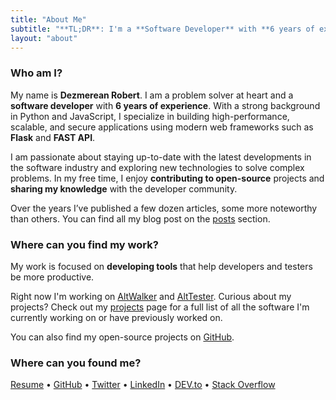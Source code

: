 ```yaml
---
title: "About Me"
subtitle: "**TL;DR**: I'm a **Software Developer** with **6 years of experience**, proficient in **Python** and **JavaScript**, specializing in **Flask** and **Fast API** for constructing high-performance applications."
layout: "about"
---
```


### Who am I?

My name is **Dezmerean Robert**. I am a problem solver at heart and a **software developer** with **6 years of experience**. With a strong background in Python and JavaScript, I specialize in building high-performance, scalable, and secure applications using modern web frameworks such as **Flask** and **FAST API**.

I am passionate about staying up-to-date with the latest developments in the software industry and exploring new technologies to solve complex
problems. In my free time, I enjoy **contributing to open-source** projects and **sharing my knowledge** with the developer community.

Over the years I’ve published a few dozen articles, some more noteworthy than others. You can find all my blog post on the [posts](/posts/) section.

### Where can you find my work?

My work is focused on **developing tools** that help developers and testers be more productive.

Right now I'm working on [AltWalker](/projects/altwalker/) and [AltTester](https://alttester.com/). Curious about my projects?
Check out my [projects](/projects/) page  for a full list of all the software I'm currently working on or have previously worked on.

You can also find my open-source projects on [GitHub](https://github.com/Robert-96?tab=repositories).

### Where can you found me?

[Resume](https://resume.dezmereanrobert.com/) • [GitHub](https://github.com/Robert-96) • [Twitter](https://twitter.com/dezmereanrobert) • [LinkedIn](https://www.linkedin.com/in/robert-dezmerean) • [DEV.to](https://dev.to/robert96) • [Stack Overflow](https://stackoverflow.com/users/19676423/robert-96)
